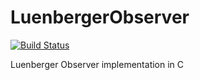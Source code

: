 # LuenbergerObserver

[![Build Status](https://travis-ci.com/FBaldo98/LuenbergerObserver.svg?token=nTBbtEGkmdyxznonbaKf&branch=master)](https://travis-ci.com/FBaldo98/LuenbergerObserver)

Luenberger Observer implementation in C
